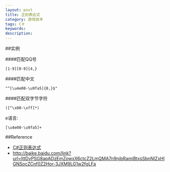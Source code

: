 ```yaml
---
layout: post
title: 正则表达式
category: 游戏技术
tags: C＃
keywords: 
description: 
---
```


##实例

####匹配QQ号


```
[1-9][0-9]{4,}
```

####匹配中文

```
"^[\u4e00-\u9fa5]{0,}$"
```

####匹配双字节字符

```
([^\x00-\xff]*)
```

e语言:

```
[\u4e00-\u9fa5]+
```

##Reference

* [C#正则表达式](http://www.wangqi.com/html/2006-12/9250.htm)
* <http://baike.baidu.com/link?url=IttDvPSG8apADzEmZowxX6ctcZ2LmQMA7n9njbRamiBtxsSbnNIZxHlGNSocZCnf0Z2Hor-3JXM9LG1w2fgLFa>

